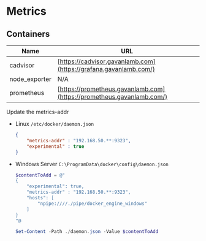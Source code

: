 # Metrics

## Containers
| Name          | URL                                                                   |
|---------------|-----------------------------------------------------------------------|
| cadvisor      | [https://cadvisor.gavanlamb.com](https://grafana.gavanlamb.com/)      |
| node_exporter | N/A                                                                   |
| prometheus    | [https://prometheus.gavanlamb.com](https://prometheus.gavanlamb.com/) |

Update the metrics-addr
* Linux 
    `/etc/docker/daemon.json`
    ```json
    {
        "metrics-addr" : "192.168.50.**:9323",
        "experimental" : true
    }
    ```
  
* Windows Server
    `C:\ProgramData\docker\config\daemon.json`
    ```powershell
    $contentToAdd = @"
    {
        "experimental": true,
        "metrics-addr" : "192.168.50.**:9323",
        "hosts": [
            "npipe:////./pipe/docker_engine_windows"
        ]
    }
    "@

    Set-Content -Path ./daemon.json -Value $contentToAdd
    ```
